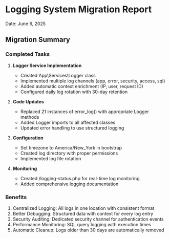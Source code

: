 # Logging System Migration Report
Date: June 6, 2025

## Migration Summary

### Completed Tasks

1. **Logger Service Implementation**
   - Created App\Services\Logger class
   - Implemented multiple log channels (app, error, security, access, sql)
   - Added automatic context enrichment (IP, user, request ID)
   - Configured daily log rotation with 30-day retention

2. **Code Updates**
   - Replaced 21 instances of error_log() with appropriate Logger methods
   - Added Logger imports to all affected classes
   - Updated error handling to use structured logging

3. **Configuration**
   - Set timezone to America/New_York in bootstrap
   - Created log directory with proper permissions
   - Implemented log file rotation

4. **Monitoring**
   - Created /logging-status.php for real-time log monitoring
   - Added comprehensive logging documentation

### Benefits
1. Centralized Logging: All logs in one location with consistent format
2. Better Debugging: Structured data with context for every log entry
3. Security Auditing: Dedicated security channel for authentication events
4. Performance Monitoring: SQL query logging with execution times
5. Automatic Cleanup: Logs older than 30 days are automatically removed
